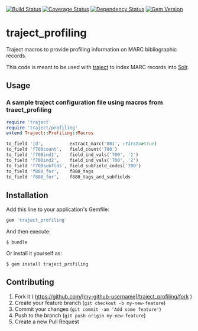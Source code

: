 [![Build Status](https://travis-ci.org/sul-dlss/traject_profiling.svg?branch=master)](https://travis-ci.org/sul-dlss/traject_profiling) [![Coverage Status](https://coveralls.io/repos/sul-dlss/traject_profiling/badge.png)](https://coveralls.io/r/sul-dlss/traject_profiling) [![Dependency Status](https://gemnasium.com/sul-dlss/traject_profiling.svg)](https://gemnasium.com/sul-dlss/traject_profiling) [![Gem Version](https://badge.fury.io/rb/traject_profiling.svg)](http://badge.fury.io/rb/traject_profiling)

# traject_profiling

Traject macros to provide profiling information on MARC bibliographic records.

This code is meant to be used with [traject](http://github.com/traject/traject) to index MARC records into [Solr](http://lucene.apache.org/solr).

## Usage

### A sample traject configuration file using macros from traect_profiling

```ruby
require 'traject'
require 'traject/profiling'
extend Traject::Profiling::Macros

to_field 'id',          extract_marc('001', :first=>true)
to_field 'f700count',   field_count('700')
to_field 'f700ind1',    field_ind_vals('700', '1')
to_field 'f700ind2',    field_ind_vals('700', '2')
to_field 'f700subflds', field_subfield_codes('700')
to_field 'f880_for',    f880_tags
to_field 'f880_for',    f880_tags_and_subfields

```

## Installation

Add this line to your application's Gemfile:

```ruby
gem 'traject_profiling'
```

And then execute:

    $ bundle

Or install it yourself as:

    $ gem install traject_profiling

## Contributing

1. Fork it ( https://github.com/[my-github-username]/traject_profiling/fork )
2. Create your feature branch (`git checkout -b my-new-feature`)
3. Commit your changes (`git commit -am 'Add some feature'`)
4. Push to the branch (`git push origin my-new-feature`)
5. Create a new Pull Request

